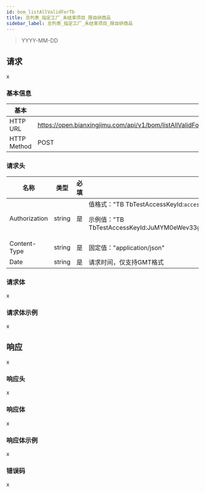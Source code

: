 ```yaml
---
id: bom_listAllValidForTb
title: 总列表_指定工厂_未结束项目_限自研商品
sidebar_label: 总列表_指定工厂_未结束项目_限自研商品
---
```


> YYYY-MM-DD

## 请求
x

### 基本信息
| 基本        |                                                    |
| ----------- | -------------------------------------------------- |
| HTTP URL    | https://open.bianxingjimu.com/api/v1/bom/listAllValidForTb |
| HTTP Method | POST                                               |

### 请求头
| 名称          | 类型   | 必填 | 描述                                                         |
| ------------- | ------ | ---- | ------------------------------------------------------------ |
| Authorization | string | 是   | 值格式："TB TbTestAccessKeyId:`access_token`"  <p>示例值："TB TbTestAccessKeyId:JuMYM0eWev33g1H4yZguXP026HCnaorOGQC3nAh4rU4=" </p>|
| Content-Type  | string | 是   | 固定值："application/json"                    |
| Date          | string | 是   | 请求时间，仅支持GMT格式                                      |

### 请求体
x

### 请求体示例
x

## 响应
x

### 响应头
x

### 响应体
x

### 响应体示例
x

### 错误码
x

